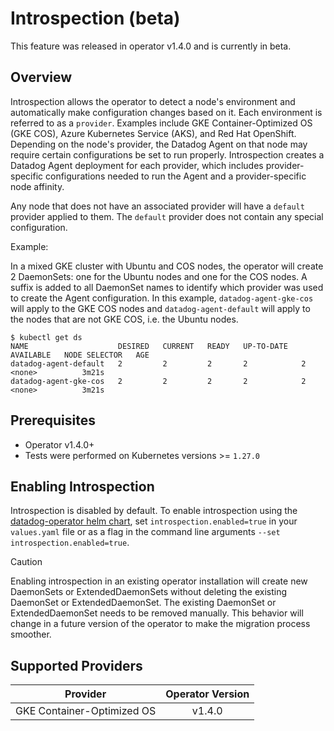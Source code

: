# Introspection (beta)

This feature was released in operator v1.4.0 and is currently in beta.

## Overview

Introspection allows the operator to detect a node's environment and automatically make configuration changes based on it. Each environment is referred to as a `provider`. Examples include GKE Container-Optimized OS (GKE COS), Azure Kubernetes Service (AKS), and Red Hat OpenShift. Depending on the node's provider, the Datadog Agent on that node may require certain configurations be set to run properly. Introspection creates a Datadog Agent deployment for each provider, which includes provider-specific configurations needed to run the Agent and a provider-specific node affinity.

Any node that does not have an associated provider will have a `default` provider applied to them. The `default` provider does not contain any special configuration.

Example:

In a mixed GKE cluster with Ubuntu and COS nodes, the operator will create 2 DaemonSets: one for the Ubuntu nodes and one for the COS nodes. A suffix is added to all DaemonSet names to identify which provider was used to create the Agent configuration. In this example, `datadog-agent-gke-cos` will apply to the GKE COS nodes and `datadog-agent-default` will apply to the nodes that are not GKE COS, i.e. the Ubuntu nodes.

```console
$ kubectl get ds
NAME                    DESIRED   CURRENT   READY   UP-TO-DATE   AVAILABLE   NODE SELECTOR   AGE
datadog-agent-default   2         2         2       2            2           <none>          3m21s
datadog-agent-gke-cos   2         2         2       2            2           <none>          3m21s
```

## Prerequisites

* Operator v1.4.0+
* Tests were performed on Kubernetes versions >= `1.27.0`

## Enabling Introspection

Introspection is disabled by default. To enable introspection using the [datadog-operator helm chart](https://github.com/DataDog/helm-charts/tree/main/charts/datadog-operator), set `introspection.enabled=true` in your `values.yaml` file or as a flag in the command line arguments `--set introspection.enabled=true`.

> [!CAUTION]
> Enabling introspection in an existing operator installation will create new DaemonSets or ExtendedDaemonSets without deleting the existing DaemonSet or ExtendedDaemonSet. The existing DaemonSet or ExtendedDaemonSet needs to be removed manually. This behavior will change in a future version of the operator to make the migration process smoother.

## Supported Providers

| Provider | Operator Version |
| -------- | :--------------: |
| GKE Container-Optimized OS | v1.4.0 |
